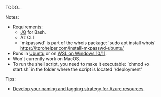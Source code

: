 
TODO...


Notes:
 
- Requirements:
  -  [JQ](https://linuxhint.com/bash_jq_command/) for Bash.
  - Az CLI
  - ´mkpasswd´ is part of the whois package: ´sudo apt install whois´ https://itprohelper.com/install-mkpasswd-ubuntu/
- Runs in [Ubuntu](https://www.microsoft.com/store/productId/9PN20MSR04DW) or on [WSL on Windows 10/11](https://learn.microsoft.com/en-us/windows/wsl/install). 
- Won't currently work on MacOS.
- To run the shell script, you need to make it executable: ´chmod +x start.sh´ in the folder where the script is located '/deployment'

Tips:
- [Develop your naming and tagging strategy for Azure resources](https://learn.microsoft.com/en-us/azure/cloud-adoption-framework/ready/azure-best-practices/naming-and-tagging).